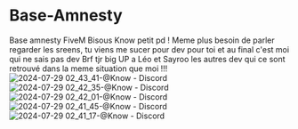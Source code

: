 # Base-Amnesty
Base amnesty FiveM Bisous Know petit pd !
Meme plus besoin de parler regarder les sreens, tu viens me sucer pour dev pour toi et au final c'est moi qui ne sais pas dev
Brf tjr big UP a Léo et Sayroo les autres dev qui ce sont retrouvé dans la meme situation que moi !!!
![2024-07-29 02_43_41-@Know - Discord](https://github.com/user-attachments/assets/1a40f434-88af-4065-89c5-16cefddb647b)
![2024-07-29 02_42_35-@Know - Discord](https://github.com/user-attachments/assets/37c901a8-225e-4941-870b-4f199df2366d)
![2024-07-29 02_42_01-@Know - Discord](https://github.com/user-attachments/assets/9f24b76c-f030-46a4-8a22-4ee3582a1133)
![2024-07-29 02_41_45-@Know - Discord](https://github.com/user-attachments/assets/603d031a-ff0d-4d8f-b009-d9691057e214)
![2024-07-29 02_41_17-@Know - Discord](https://github.com/user-attachments/assets/41fc0653-ac21-4a7d-8071-35f0fb218a17)
